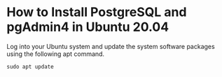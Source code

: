 # How to Install PostgreSQL and pgAdmin4 in Ubuntu 20.04

Log into your Ubuntu system and update the system software packages using the following apt command.
```
sudo apt update
```
